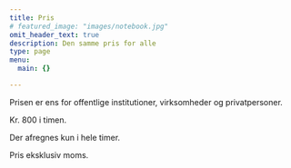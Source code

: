 ```yaml
---
title: Pris
# featured_image: "images/notebook.jpg"
omit_header_text: true
description: Den samme pris for alle
type: page
menu:
  main: {}

---
```



Prisen er ens for offentlige institutioner, virksomheder og privatpersoner.

Kr. 800 i timen.

Der afregnes kun i hele timer.

Pris eksklusiv moms.
